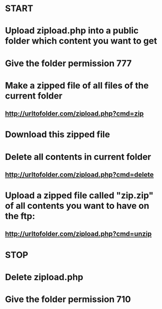 # START
# Upload zipload.php into a public folder which content you want to get
# Give the folder permission 777

# Make a zipped file of all files of the current folder
## http://urltofolder.com/zipload.php?cmd=zip
# Download this zipped file
# Delete all contents in current folder
## http://urltofolder.com/zipload.php?cmd=delete
# Upload a zipped file called "zip.zip" of all contents you want to have on the ftp:
## http://urltofolder.com/zipload.php?cmd=unzip

# STOP
# Delete zipload.php
# Give the folder permission 710
